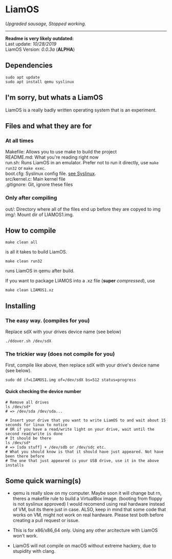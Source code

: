 # LiamOS
*Upgraded sausage, Stopped working.*
 - -- - -- - -- - -- - -- - -- - -- 

**Readme is very likely outdated:**  
Last update: *10/28/2019*  
LiamOS Version: *0.0.3a* (**ALPHA**)

## Dependencies

```shell
sudo apt update
sudo apt install qemu syslinux
```

## I'm sorry, but whats a LiamOS

LiamOS is a really badly written operating system that is an experiment.

## Files and what they are for

### At all times

Makefile: Allows you to use make to build the project  
README.md: What you're reading right now  
run.sh: Runs LiamOS in an emulator. Prefer not to run it directly, use `make run32` or `make exec`.  
boot.cfg: Syslinux config file. [see Syslinux](syslinux.org).  
src/kernel.c: Main kernel file  
.gitignore: Git, ignore these files  

### Only after compiling

out/: Directory where all of the files end up before they are copyed to img  
img/: Mount dir of LIAMOS1.img.  

## How to compile

```shell
make clean all
```

is all it takes to build LiamOS.

```shell
make clean run32
```

runs LiamOS in qemu after build.

If you want to package LIAMOS into a .xz file (**super** _compressed_), use

```shell
make clean LIAMOS1.xz
```

## Installing

### The easy way. (compiles for you)

Replace sdX with your drives device name (see below)

```shell
./ddover.sh /dev/sdX
```

### The trickier way (does not compile for you)

First, compile like above, then replace sdX with your drive's device name (see below).

```shell
sudo dd if=LIAMOS1.img of=/dev/sdX bs=512 status=progress
```

#### Quick checking the device number

```shell
# Remove all drives
ls /dev/sd*
# => /dev/sda /dev/sda...

# Insert your drive that you want to write LiamOS to and wait about 15 seconds for linux to notice
# OR if you have a read/write light on your drive, wait until the second read/write is done
# It should be there
ls /dev/sd*
# => [sda stuff] + /dev/sdb or /dev/sdc etc.
# What you should know is that it should have just appeared. Not have been there before
# The one that just appeared is your USB drive, use it in the above installs
```

## Some quick warning(s)

* qemu is really slow on my computer. Maybe soon it will change but rn, theres a makefile rule to build a VirtualBox image. (booting from floppy is not syslinux approved) I would recomend using real hardware instead of VM, but its there just in case. ALSO, keep in mind that some code that works on VM, might not work on real hardware. Please test both before creating a pull request or issue.

* This is for x86/x86_64 only. Using any other arcitecture with LiamOS won't work.

* LiamOS will not compile on macOS without extreme hackery, due to stupidity with clang.
